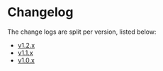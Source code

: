 # Changelog

The change logs are split per version, listed below:

- [v1.2.x](1.2.x.md)
- [v1.1.x](1.1.x.md)
- [v1.0.x](1.0.x.md)
